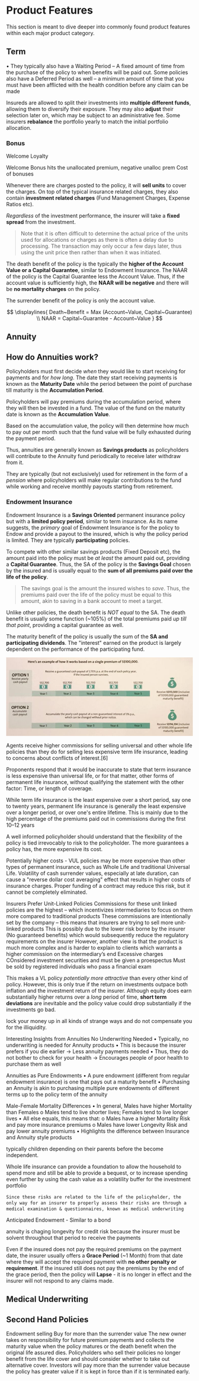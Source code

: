# **Product Features**

This section is meant to dive deeper into commonly found product features within each major product category.

## **Term**


 










•	They typically also have a Waiting Period – A fixed amount of time from the purchase of the policy to when benefits will be paid out. Some policies also have a Deferred Period as well – a minimum amount of time that you must have been afflicted with the health condition before any claim can be made

Insureds are allowed to split their investments into **multiple different funds**, allowing them to diversify their exposure. They may also **adjust** their selection later on, which may be subject to an administrative fee. Some insurers **rebalance** the portfolio yearly to match the initial portfolio allocation.


### Bonus

Welcome
Loyalty

Welcome Bonus hits the unallocated premium, negative unalloc prem
Cost of bonuses


Whenever there are charges posted to the policy, it will **sell units** to cover the charges. On top of the typical insurance related charges, they also contain **investment related charges** (Fund Management Charges, Expense Ratios etc).

 *Regardless* of the investment performance, the insurer will take a **fixed spread** from the investment.

> Note that it is often difficult to determine the actual price of the units used for allocations or charges as there is often a delay due to processing. The transaction may only occur a few days later, thus using the unit price then rather than when it was initiated.

The death benefit of the policy is the typically the **higher of the Account Value or a Capital Guarantee**, similar to Endowment Insurance. The NAAR of the policy is the Capital Guarantee less the Account Value. Thus, if the account value is sufficiently high, the **NAAR will be negative** and there will be **no mortality charges** on the policy.

The surrender benefit of the policy is only the account value.

$$
\displaylines{
Death~Benefit = Max (Account~Value, Capital~Guarantee) \\
NAAR = Capital~Guarantee - Account~Value
}
$$



## Annuity

## How do Annuities work?

Policyholders must first decide *when* they would like to start receiving for payments and for *how long*. The date they start receiving payments is known as the **Maturity Date** while the period between the point of purchase till maturity is the **Accumulation Period**.

Policyholders will pay premiums during the accumulation period, where they will then be invested in a fund. The value of the fund on the maturity date is known as the **Accumulation Value**.

Based on the accumulation value, the policy will then determine how much to pay out per month such that the fund value will be fully exhausted during the payment period.

Thus, annuities are generally known as **Savings products** as policyholders will contribute to the Annuity fund periodically to receive later withdraw from it.

They are typically (but not exclusively) used for retirement in the form of a *pension* where policyholders will make regular contributions to the fund while working and receive monthly payouts starting from retirement.


### **Endowment Insurance**

Endowment Insurance is a **Savings Oriented** permanent insurance policy but with a **limited policy period**, similar to term insurance. As its name suggests, the *primary* goal of Endowment Insurance is for the policy to Endow and provide a payout to the insured, which is why the policy period is limited. They are typically **participating** policies.

To compete with other similar savings products (Fixed Deposit etc), the amount paid into the policy must be *at least* the amount paid out, providing a **Capital Guarantee**. Thus, the SA of the policy is the **Savings Goal** chosen by the insured and is usually equal to the **sum of all premiums paid over the life of the policy**.

> The savings goal is the amount the insured wishes to *save*. Thus, the premiums paid over the life of the policy must be equal to this amount, akin to saving in a bank account to meet a target.

Unlike other policies, the death benefit is *NOT equal* to the SA. The death benefit is usually some function (~105%) of the total premiums paid *up till that point*, providing a capital guarantee as well.

The maturity benefit of the policy is usually the sum of the **SA and participating dividends**. The "interest" earned on the product is largely dependent on the performance of the participating fund.

<!-- Not all endowments are like this, SA could be lower but more NGTD benefits -->

<!-- Obtained from OCBC GREAT270 -->
![Endowment Illustration](Assets/1.%20Life%20Products.md/Endowment%20Illustration.png)






Agents receive higher commissions for selling universal and other whole life policies than they do for selling less expensive term life insurance, leading to concerns about conflicts of interest.[6]

Proponents respond that it would be inaccurate to state that term insurance is less expensive than universal life, or for that matter, other forms of permanent life insurance, without qualifying the statement with the other factor: Time, or length of coverage.

While term life insurance is the least expensive over a short period, say one to twenty years, permanent life insurance is generally the least expensive over a longer period, or over one's entire lifetime. This is mainly due to the high percentage of the premiums paid out in commissions during the first 10–12 years

A well informed policyholder should understand that the flexibility of the policy is tied irrevocably to risk to the policyholder. The more guarantees a policy has, the more expensive its cost.



Potentially higher costs - VUL policies may be more expensive than other types of permanent insurance, such as Whole Life and traditional Universal Life. Volatility of cash surrender values, especially at late duration, can cause a "reverse dollar cost averaging" effect that results in higher costs of insurance charges. Proper funding of a contract may reduce this risk, but it cannot be completely eliminated.



Insurers Prefer Unit-Linked Policies
	Commissions for these unit linked policies are the highest – which incentivizes intermediaries to focus on them more compared to traditional products
	These commissions are intentionally set by the company – this means that insurers are trying to sell more unit-linked products
	This is possibly due to the lower risk borne by the insurer (No guaranteed benefits) which would subsequently reduce the regulatory requirements on the insurer
	However, another view is that the product is much more complex and is harder to explain to clients which warrants a higher commission on the intermediary’s end
Excessive charges
	COnsidered investment securities and must be given a proespectus
Must be sold by registered individuals who pass a financial exam



This makes a VL policy *potentially more attractive* than every other kind of policy. However, this is only true if the return on investments outpace both inflation and the investment return of the insurer. Although equity does earn substantially higher returns over a *long* period of time, **short term deviations** are inevitable and the policy value could drop substantially if the investments go bad.

lock your money up in all kinds of strange ways and do not compensate you for the illiquidity.











Interesting Insights from Annuities
No Underwriting Needed
•	Typically, no underwriting is needed for Annuity products
•	This is because the insurer prefers if you die earlier → Less annuity payments needed
•	Thus, they do not bother to check for your health → Encourages people of poor health to purchase them as well

Annuities as Pure Endowments
•	A pure endowment (different from regular endowment insurance) is one that pays out a maturity benefit
•	Purchasing an Annuity is akin to purchasing multiple pure endowments of different terms up to the policy term of the annuity

Male-Female Mortality Differences
•	In general, Males have higher Mortality than Females
o	Males tend to live shorter lives; Females tend to live longer lives
•	All else equals, this means that:
o	Males have a higher Mortality Risk and pay more insurance premiums
o	Males have lower Longevity Risk and pay lower annuity premiums
•	Highlights the difference between Insurance and Annuity style products


typically children depending on their parents before the become independent.

Whole life insurance can provide a foundation to allow the household to spend more and still be able to provide a bequest, or to increase spending even further by using the cash value as a volatility buffer for the investment portfolio

	Since these risks are related to the life of the policyholder, the only way for an insurer to properly assess their risks are through a medical examination & questionnaires, known as medical underwriting

Anticipated Endowment - Similar to a bond

annuity is chaging longevity for credit risk
because the insurer must be solvent throughout that period to receive the payments


Even if the insured does not pay the required premiums on the payment date, the insurer usually offers a **Grace Period** (~1 Month) from that date where they will accept the required payment with **no other penalty or requirement**. If the insured still does not pay the premiums by the end of the grace period, then the policy will **Lapse** - it is no longer in effect and the insurer will not respond to any claims made.



## **Medical Underwriting**

<!-- Evidence of insurability
Guaranteed Issuance Offer (GIO)
	Plans that do NOT require you to undergo medical underwriting – in other words it will be offered no matter what and will cover everything
	However, the death benefit is often capped at a low amount & will only take effect after a short waiting period of 2-3 years
	The premiums are also much higher than a regular policy, which means that this policy is only for the truly desperate 

Pre-existing Condition” is the existence of any signs or symptoms for which treatment, medication, consultation,
advice or diagnosis has been sought or received by the life assured or would have caused an ordinary prudent
person to seek treatment, diagnosis or cure, prior to the Cover Start Date or date of reinstatement (if any) of this
benefit.
	
	-->

	
## **Second Hand Policies**

Endowment selling
Buy for more than the surrender value
The new owner takes on responsibility for future premium payments and collects the maturity value when the policy matures or the death benefit when the original life assured dies. Policyholders who sell their policies no longer benefit from the life cover and should consider whether to take out alternative cover.
Investors will pay more than the surrender value because the policy has greater value if it is kept in force than if it is terminated early. 
